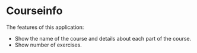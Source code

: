 # Courseinfo

The features of this application:

- Show the name of the course and details about each part of the course.
- Show number of exercises.